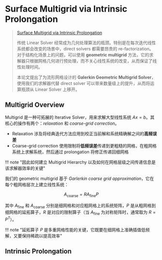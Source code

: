 
# Surface Multigrid via Intrinsic Prolongation

> [Surface Multigrid via Intrinsic Prolongation](https://www.dgp.toronto.edu/projects/intrinsic-prolongation/)
>
> 传统 Linear Solver 经常成为几何处理算法的瓶颈。特别是在每次迭代线性系统都会改变的场景中，direct solvers 都需要昂贵的 re-factorization。对于结构化场景上的问题，可以使用 **geometric multigrid** 方法，它的求解器只根据网格几何进行预处理，而不关心线性系统的改变，从而保证了线性处理时间。
>
> 本论文提出了为流形网格设计的 **Galerkin Geometric Multigrid Solver**，使用我们的求解器代替 direct solver 可以带来数量级上的提升，从而将运算瓶颈从 Linear Solver 上移开。


## Multigrid Overview

Multigrid 是一种可拓展的 Iterative Solver，用来求解大型线性系统 $Ax=b$。其核心的操作有两个：*relaxation* 和 *coarse-grid correction*。

- Relaxation 涉及将经典迭代方法应用到校正当前解和系统精确解之间的**高频误差**
- Coarse-grid correction 使用限制将**低频误差**传递到更粗糙的网格，在粗网格系统上求解系统，然后通过 prolongation 将修正传递回细网格

!!! note "因此如何建立 Multigrid Hierarchy 以及如何在网格层级之间传递信息是该求解器效率的关键"

我们的 geometric multigrid 基于 *Garlerkin coarse grid approximation*，它在每个粗网格层次上建立线性系统：

$$
A_{\text{coarse}}= RA_{\text{fine}}P
$$

其中 $A_{\text{fine}}$ 和 $A_{\text{coarse}}$ 分别是细网格和对应粗网格上的系统矩阵，$P$ 是从粗网格到细网格的延拓算子，$R$ 是对应的限制算子（当 $A_{\text{fine}}$ 为对称矩阵时，通常取为 $R=P^T$）。

!!! note "延拓算子 $P$ 是多重网格性能的关键，它既要在细网格上准确插值低频解，又要保持稀疏以提高效率"

## Intrinsic Prolongation

